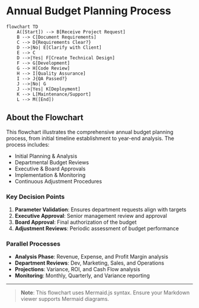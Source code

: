 # Annual Budget Planning Process

```mermaid
flowchart TD
    A([Start]) --> B[Receive Project Request]
    B --> C[Document Requirements]
    C --> D{Requirements Clear?}
    D -->|No| E[Clarify with Client]
    E --> C
    D -->|Yes| F[Create Technical Design]
    F --> G[Development]
    G --> H[Code Review]
    H --> I[Quality Assurance]
    I --> J{QA Passed?}
    J -->|No| G
    J -->|Yes| K[Deployment]
    K --> L[Maintenance/Support]
    L --> M([End])
```

## About the Flowchart

This flowchart illustrates the comprehensive annual budget planning process, from initial timeline establishment to year-end analysis. The process includes:

- Initial Planning & Analysis
- Departmental Budget Reviews
- Executive & Board Approvals
- Implementation & Monitoring
- Continuous Adjustment Procedures

### Key Decision Points

1. **Parameter Validation**: Ensures department requests align with targets
2. **Executive Approval**: Senior management review and approval
3. **Board Approval**: Final authorization of the budget
4. **Adjustment Reviews**: Periodic assessment of budget performance

### Parallel Processes

- **Analysis Phase**: Revenue, Expense, and Profit Margin analysis
- **Department Reviews**: Dev, Marketing, Sales, and Operations
- **Projections**: Variance, ROI, and Cash Flow analysis
- **Monitoring**: Monthly, Quarterly, and Variance reporting

---
> **Note**: This flowchart uses Mermaid.js syntax. Ensure your Markdown viewer supports Mermaid diagrams.